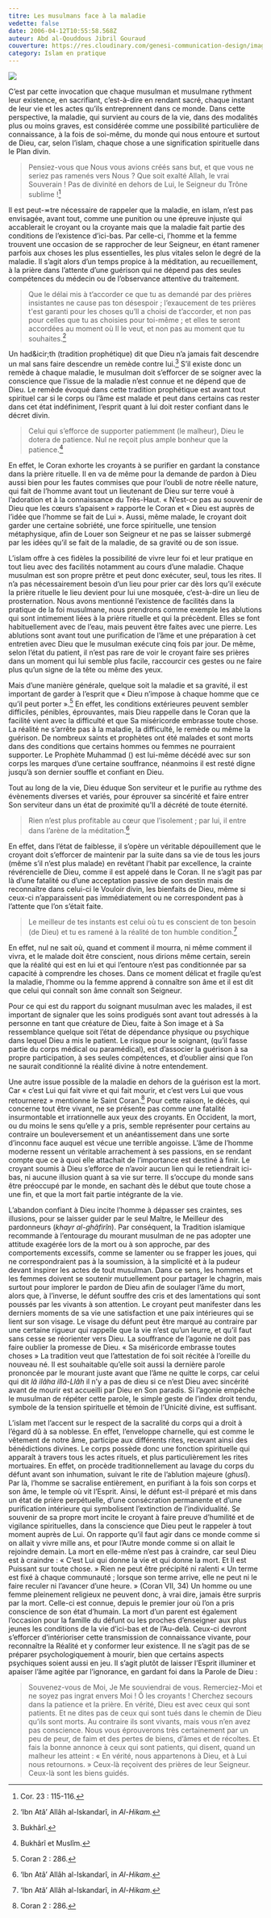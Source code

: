 ```yaml
---
titre: Les musulmans face à la maladie
vedette: false
date: 2006-04-12T10:55:58.568Z
auteur: Abd al-Qouddous Jibril Gouraud
couverture: https://res.cloudinary.com/genesi-communication-design/image/upload/v1603650879/samples/landscapes/nature-mountains.jpg
category: Islam en pratique
---
```

![](https://res.cloudinary.com/genesi-communication-design/image/upload/v1711540160/basmala7_qguk4q.jpg)

C’est par cette invocation que chaque musulman et musulmane rythment leur existence, en sacrifiant, c’est-à-dire en rendant sacré, chaque instant de leur vie et les actes qu’ils entreprennent dans ce monde. Dans cette perspective, la maladie, qui survient au cours de la vie, dans des modalités plus ou moins graves, est considérée comme une possibilité particulière de connaissance, à la fois de soi-même, du monde qui nous entoure et surtout de Dieu, car, selon l’islam, chaque chose a une signification spirituelle dans le Plan divin.

> Pensiez-vous que Nous vous avions créés sans but, et que vous ne seriez pas ramenés vers Nous&nbsp;? Que soit exalté Allah, le vrai Souverain&nbsp;! Pas de divinité en dehors de Lui, le Seigneur du Trône sublime&nbsp;![^1]

Il est peut-&ecir;tre nécessaire de rappeler que la maladie, en islam, n’est pas envisagée, avant tout, comme une punition ou une épreuve injuste qui accablerait le croyant ou la croyante mais que la maladie fait partie des conditions de l’existence d’ici-bas. Par celle-ci, l’homme et la femme trouvent une occasion de se rapprocher de leur Seigneur, en étant ramener parfois aux choses les plus essentielles, les plus vitales selon le degré de la maladie. Il s’agit alors d’un temps propice à la méditation, au recueillement, à la prière dans l’attente d’une guérison qui ne dépend pas des seules compétences du médecin ou de l’observance attentive du traitement.

> Que le délai mis à t’accorder ce que tu as demandé par des prières insistantes ne cause
> pas ton désespoir&nbsp;; l’exaucement de tes prières t'est garanti pour les choses qu’Il a choisi
> de t’accorder, et non pas pour celles que tu as choisies pour toi-même&nbsp;; et elles te seront
> accordées au moment où Il le veut, et non pas au moment que tu souhaites.[^2]

Un had&icir;th (tradition prophétique) dit que Dieu n’a jamais fait descendre un mal sans faire descendre un remède contre lui.[^3] S’il existe donc un remède à chaque maladie, le musulman doit s’efforcer de se soigner avec la conscience que l’issue de la maladie n’est connue et ne dépend que de Dieu. Le remède évoqué dans cette tradition prophétique est avant tout spirituel car si le corps ou l’âme est malade et peut dans certains cas rester dans cet état indéfiniment, l’esprit quant à lui doit rester confiant dans le décret divin.

> Celui qui s’efforce de supporter patiemment (le malheur), Dieu le dotera de patience. Nul ne reçoit plus ample bonheur que la patience.[^4]

En effet, le Coran exhorte les croyants à se purifier en gardant la constance dans la prière rituelle. Il en va de même pour la demande de pardon à Dieu aussi bien pour les fautes commises que pour l’oubli de notre réelle nature, qui fait de l’homme avant tout un lieutenant de Dieu sur terre voué à l’adoration et à la connaissance du Très-Haut. «&nbsp;N’est-ce pas au souvenir de Dieu que les cœurs s’apaisent&nbsp;» rapporte le Coran et «&nbsp;Dieu est auprès de l’idée que l’homme se fait de Lui&nbsp;». Aussi, même malade, le croyant doit garder une certaine sobriété, une force spirituelle, une tension métaphysique, afin de Louer son Seigneur et ne pas se laisser submergé par les idées qu’il se fait de la maladie, de sa gravité ou de son issue.

L’islam offre à ces fidèles la possibilité de vivre leur foi et leur pratique en tout lieu avec des facilités notamment au cours d’une maladie. Chaque musulman est son propre prêtre et peut donc exécuter, seul, tous les rites. Il n’a pas nécessairement besoin d’un lieu pour prier car dès lors qu’il exécute la prière rituelle le lieu devient pour lui une mosquée, c’est-à-dire un lieu de prosternation. Nous avons mentionné l’existence de facilités dans la pratique de la foi musulmane, nous prendrons comme exemple les ablutions qui sont intimement liées à la prière rituelle et qui la précèdent. Elles se font habituellement avec de l’eau, mais peuvent être faites avec une pierre. Les ablutions sont avant tout une purification de l’âme et une préparation à cet entretien avec Dieu que le musulman exécute cinq fois par jour. De même, selon l’état du patient, il n’est pas rare de voir le croyant faire ses prières dans un moment qui lui semble plus facile, raccourcir ces gestes ou ne faire plus qu’un signe de la tête ou même des yeux.

Mais d’une manière générale, quelque soit la maladie et sa gravité, il est important de garder à l’esprit que «&nbsp;Dieu n’impose à chaque homme que ce qu’il peut porter&nbsp;».[^5] En effet, les conditions extérieures peuvent sembler difficiles, pénibles, éprouvantes, mais Dieu rappelle dans le Coran que la facilité vient avec la difficulté et que Sa miséricorde embrasse toute chose. La réalité ne s’arrête pas à la maladie, la difficulté, le remède ou même la guérison. De nombreux saints et prophètes ont été malades et sont morts dans des conditions que certains hommes ou femmes ne pourraient supporter. Le Prophète Muhammad () est lui-même décédé avec sur son corps les marques d’une certaine souffrance, néanmoins il est resté digne jusqu’à son dernier souffle et confiant en Dieu. 

Tout au long de la vie, Dieu éduque Son serviteur et le purifie au rythme des évènements diverses et variés, pour éprouver sa sincérité et faire entrer Son serviteur dans un état de proximité qu'Il a décrété de toute éternité.

> Rien n’est plus profitable au cœur que l’isolement&nbsp;; par lui, il entre dans l’arène de la
> méditation.[^6]

En effet, dans l’état de faiblesse, il s’opère un véritable dépouillement que le croyant doit s’efforcer de maintenir par la suite dans sa vie de tous les jours (même s’il n’est plus malade) en revêtant l’habit par excellence, la crainte révérencielle de Dieu, comme il est appelé dans le Coran. Il ne s’agit pas par là d’une fatalité ou d’une acceptation passive de son destin mais de reconnaître dans celui-ci le Vouloir divin, les bienfaits de Dieu, même si ceux-ci n’apparaissent pas immédiatement ou ne correspondent pas à l’attente que l’on s’était faite.

> Le meilleur de tes instants est celui où tu es conscient de ton besoin (de Dieu) et tu es
> ramené à la réalité de ton humble condition.[^7]

En effet, nul ne sait où, quand et comment il mourra, ni même comment il vivra, et le malade doit être conscient, nous dirions même certain, serein que la réalité qui est en lui et qui l’entoure n’est pas conditionnée par sa capacité à comprendre les choses. Dans ce moment délicat et fragile qu’est la maladie, l’homme ou la femme apprend à connaître son âme et il est dit que celui qui connaît son âme connaît son Seigneur. 

Pour ce qui est du rapport du soignant musulman avec les malades, il est important de signaler que les soins prodigués sont avant tout adressés à la personne en tant que créature de Dieu, faite à Son image et à Sa ressemblance quelque soit l’état de dépendance physique ou psychique dans lequel Dieu a mis le patient. Le risque pour le soignant, (qu’il fasse partie du corps médical ou paramédical), est d’associer la guérison à sa propre participation, à ses seules compétences, et d’oublier ainsi que l’on ne saurait conditionné la réalité divine à notre entendement.

Une autre issue possible de la maladie en dehors de la guérison est la mort. Car «&nbsp;c’est Lui qui fait vivre et qui fait mourir, et c’est vers Lui que vous retournerez&nbsp;» mentionne le Saint Coran.[^5] Pour cette raison, le décès, qui concerne tout être vivant, ne se présente pas comme une fatalité insurmontable et irrationnelle aux yeux des croyants. En Occident, la mort, ou du moins le sens qu’elle y a pris, semble représenter pour certains au contraire un bouleversement et un anéantissement dans une sorte d’inconnu face auquel est vécue une terrible angoisse. L’âme de l’homme moderne ressent un véritable arrachement à ses passions, en se rendant compte que ce à quoi elle attachait de l’importance est destiné à finir. Le croyant soumis à Dieu s’efforce de n’avoir aucun lien qui le retiendrait ici-bas, ni aucune illusion quant à sa vie sur terre. Il s’occupe du monde sans être préoccupé par le monde, en sachant dès le début que toute chose a une fin, et que la mort fait partie intégrante de la vie. 

L’abandon confiant à Dieu incite l’homme à dépasser ses craintes, ses illusions, pour se laisser guider par le seul Maître, le Meilleur des pardonneurs (*khayr al-ghâfirîn*). Par conséquent, la Tradition islamique recommande à l’entourage du mourant musulman de ne pas adopter une attitude exagérée lors de la mort ou à son approche, par des comportements excessifs, comme se lamenter ou se frapper les joues, qui ne correspondraient pas à la soumission, à la simplicité et à la pudeur devant inspirer les actes de tout musulman. Dans ce sens, les hommes et les femmes doivent se soutenir mutuellement pour partager le chagrin, mais surtout pour implorer le pardon de Dieu afin de soulager l’âme du mort, alors que, à l’inverse, le défunt souffre des cris et des lamentations qui sont poussés par les vivants à son attention. Le croyant peut manifester dans les derniers moments de sa vie une satisfaction et une paix intérieures qui se lient sur son visage. Le visage du défunt peut être marqué au contraire par une certaine rigueur qui rappelle que la vie n’est qu’un leurre, et qu’il faut sans cesse se réorienter vers Dieu. La souffrance de l’agonie ne doit pas faire oublier la promesse de Dieu. «&nbsp;Sa miséricorde embrasse toutes choses&nbsp;» La tradition veut que l’attestation de foi soit récitée à l’oreille du nouveau né. Il est souhaitable qu’elle soit aussi la dernière parole prononcée par le mourant juste avant que l’âme ne quitte le corps, car celui qui dit *lâ ilâha illâ-Llâh* il n’y a pas de dieu si ce n’est Dieu avec sincérité avant de mourir est accueilli par Dieu en Son paradis. Si l’agonie empêche le musulman de répéter cette parole, le simple geste de l’index droit tendu, symbole de la tension spirituelle et témoin de l’Unicité divine, est suffisant.

L’islam met l’accent sur le respect de la sacralité du corps qui a droit à l’égard dû à sa noblesse. En effet, l’enveloppe charnelle, qui est comme le vêtement de notre âme, participe aux différents rites, recevant ainsi des bénédictions divines. Le corps possède donc une fonction spirituelle qui apparaît à travers tous les actes rituels, et plus particulièrement les rites mortuaires. En effet, on procède traditionnellement au lavage du corps du défunt avant son inhumation, suivant le rite de l’ablution majeure (*ghusl*). Par là, l’homme se sacralise entièrement, en purifiant à la fois son corps et son âme, le temple où vit l’Esprit. Ainsi, le défunt est-il préparé et mis dans un état de prière perpétuelle, d’une consécration permanente et d’une purification intérieure qui symbolisent l’extinction de l’individualité. Se souvenir de sa propre mort incite le croyant à faire preuve d’humilité et de vigilance spirituelles, dans la conscience que Dieu peut le rappeler à tout moment auprès de Lui. On rapporte qu’il faut agir dans ce monde comme si on allait y vivre mille ans, et pour l’Autre monde comme si on allait le rejoindre demain. La mort en elle-même n’est pas à craindre, car seul Dieu est à craindre&nbsp;: «&nbsp;C’est Lui qui donne la vie et qui donne la mort. Et Il est Puissant sur toute chose.&nbsp;» Rien ne peut être précipité ni ralenti «&nbsp;Un terme est fixé à chaque communauté ; lorsque son terme arrive, elle ne peut ni le faire reculer ni l’avancer d’une heure.&nbsp;» (Coran VII, 34) Un homme ou une femme pleinement religieux ne peuvent donc, à vrai dire, jamais être surpris par la mort. Celle-ci est connue, depuis le premier jour où l’on a pris conscience de son état d’humain. La mort d’un parent est également l’occasion pour la famille du défunt ou les proches d’enseigner aux plus jeunes les conditions de la vie d’ici-bas et de l’Au-delà. Ceux-ci devront s’efforcer d’intérioriser cette transmission de connaissance vivante, pour reconnaître la Réalité et y conformer leur existence. Il ne s’agit pas de se préparer psychologiquement à mourir, bien que certains aspects psychiques soient aussi en jeu. Il s’agit plutôt de laisser l’Esprit illuminer et apaiser l’âme agitée par l’ignorance, en gardant foi dans la Parole de Dieu&nbsp;:

> Souvenez-vous de Moi, Je Me souviendrai de vous. Remerciez-Moi et ne soyez pas ingrat envers Moi&nbsp;! Ô les croyants&nbsp;! Cherchez secours dans la patience et la prière. En vérité, Dieu est avec ceux qui sont patients. Et ne dites pas de ceux qui sont tués dans le chemin de Dieu qu’ils sont morts. Au contraire ils sont vivants, mais vous n’en avez pas conscience. Nous vous éprouverons très certainement par un peu de peur, de faim et des pertes de biens, d’âmes et de récoltes. Et fais la bonne annonce à ceux qui sont patients, qui disent, quand un malheur les atteint&nbsp;: «&nbsp;En vérité, nous appartenons à Dieu, et à Lui nous retournons.&nbsp;» Ceux-là reçoivent des prières de leur Seigneur. Ceux-là sont les biens guidés.

[^1]: Cor. 23&nbsp;: 115-116.
[^2]: ‘Ibn Atâ’ Allâh al-Iskandarî, in *Al-Hikam.*
[^3]: Bukhârî.
[^4]: Bukhârî et Musl&icirc;m.
[^5]: Coran 2&nbsp;: 286.
[^6]: ‘Ibn Atâ’ Allâh al-Iskandarî, in *Al-Hikam*.

[^7]: ‘Ibn Atâ’ Allâh al-Iskandarî, in *Al-Hikam*.